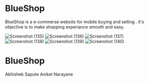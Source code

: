# BlueShop

BlueShop is a e-commerse website for mobile buying and selling . it's objective is to make shopping experiance smooth and easy.

![Screenshot (135)](https://user-images.githubusercontent.com/55937301/126619129-a4d4ac24-8e7f-4087-84ca-7f925079f664.png)
![Screenshot (136)](https://user-images.githubusercontent.com/55937301/126619135-4f62ad57-544d-4de8-8dad-05fd2cffce00.png)
![Screenshot (137)](https://user-images.githubusercontent.com/55937301/126619150-01a62289-fb14-4376-94ad-e7f7cc7e9267.png)
![Screenshot (138)](https://user-images.githubusercontent.com/55937301/126619153-ef4302ba-fda0-46ce-bb28-f098c55b5b7d.png)
![Screenshot (139)](https://user-images.githubusercontent.com/55937301/126619156-a1520b7b-82f0-4151-8e02-a048e702cfa1.png)
![Screenshot (140)](https://user-images.githubusercontent.com/55937301/126619197-09b3f37f-4f3c-4099-b472-c9a8414b6da7.png)

# BlueShop
Abhishek Sapute
Aniket Narayane
